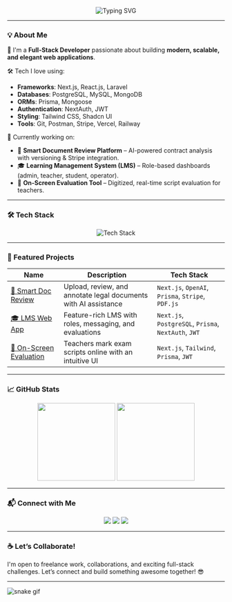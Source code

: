 <!-- Animated Banner -->
<p align="center">
  <img src="https://readme-typing-svg.demolab.com?font=Fira+Code&weight=500&size=24&pause=1000&center=true&width=435&lines=Hi+%F0%9F%91%8B%2C+I'm+Sakib+Zaman!;Full-Stack+Web+Developer;Next.js+%7C+PostgreSQL+%7C+Prisma;Let%27s+build+something+amazing+%F0%9F%9A%80" alt="Typing SVG" />
</p>

---

### 💡 About Me

🚀 I'm a **Full-Stack Developer** passionate about building **modern, scalable, and elegant web applications**.

🛠️ Tech I love using:
- **Frameworks**: Next.js, React.js, Laravel
- **Databases**: PostgreSQL, MySQL, MongoDB
- **ORMs**: Prisma, Mongoose
- **Authentication**: NextAuth, JWT
- **Styling**: Tailwind CSS, Shadcn UI
- **Tools**: Git, Postman, Stripe, Vercel, Railway

💼 Currently working on:
- 🧠 **Smart Document Review Platform** – AI-powered contract analysis with versioning & Stripe integration.
- 🎓 **Learning Management System (LMS)** – Role-based dashboards (admin, teacher, student, operator).
- 📝 **On-Screen Evaluation Tool** – Digitized, real-time script evaluation for teachers.

---

### 🛠️ Tech Stack

<p align="center">
  <img src="https://skillicons.dev/icons?i=nextjs,react,postgresql,mysql,mongodb,prisma,tailwind,figma,github,vercel,postman&perline=8" alt="Tech Stack" />
</p>

---

### 📌 Featured Projects

| Name | Description | Tech Stack |
|------|-------------|------------|
| [🧾 Smart Doc Review](https://github.com/sakibzaman255/smart-doc-review) | Upload, review, and annotate legal documents with AI assistance | `Next.js`, `OpenAI`, `Prisma`, `Stripe`, `PDF.js` |
| [🎓 LMS Web App](https://github.com/sakibzaman255/lms-system) | Feature-rich LMS with roles, messaging, and evaluations | `Next.js`, `PostgreSQL`, `Prisma`, `NextAuth`, `JWT` |
| [📝 On-Screen Evaluation](https://github.com/sakibzaman255/evaluation-system) | Teachers mark exam scripts online with an intuitive UI | `Next.js`, `Tailwind`, `Prisma`, `JWT` |

---

### 📈 GitHub Stats

<p align="center">
  <img src="https://github-readme-stats.vercel.app/api?username=sakibzaman255&show_icons=true&theme=radical" height="180" />
  <img src="https://github-readme-streak-stats.herokuapp.com/?user=sakibzaman255&theme=radical" height="180"/>
</p>

---

### 📬 Connect with Me

<p align="center">
  <a href="mailto:sakibzaman255@gmail.com"><img src="https://img.shields.io/badge/Email-D14836?style=for-the-badge&logo=gmail&logoColor=white" /></a>
  <a href="https://www.linkedin.com/in/sakibzaman255/"><img src="https://img.shields.io/badge/LinkedIn-blue?style=for-the-badge&logo=linkedin&logoColor=white" /></a>
  <a href="https://yourportfolio.com"><img src="https://img.shields.io/badge/Portfolio-121212?style=for-the-badge&logo=vercel&logoColor=white" /></a>
</p>

---

### ☕ Let’s Collaborate!

I'm open to freelance work, collaborations, and exciting full-stack challenges. Let’s connect and build something awesome together! 😎

---

<!-- Snake animation (optional) -->
![snake gif](https://github.com/sakibzaman255/sakibzaman255/blob/output/github-contribution-grid-snake.svg)
